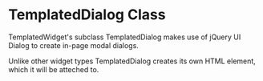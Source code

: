 # TemplatedDialog Class

TemplatedWidget's subclass TemplatedDialog makes use of jQuery UI Dialog to create in-page modal dialogs.

Unlike other widget types TemplatedDialog creates its own HTML element, which it will be atteched to.
